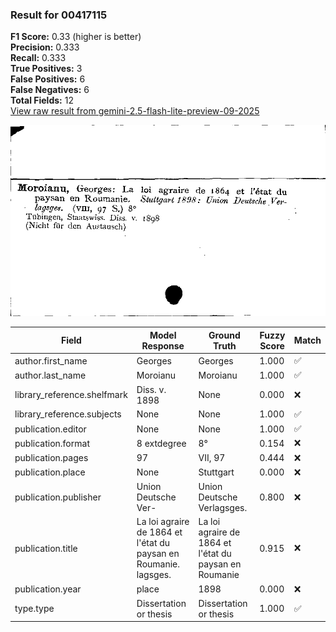 ### Result for 00417115
**F1 Score:** 0.33 (higher is better)<br>**Precision:** 0.333<br>**Recall:** 0.333<br>**True Positives:** 3<br>**False Positives:** 6<br>**False Negatives:** 6<br>**Total Fields:** 12<br>[View raw result from gemini-2.5-flash-lite-preview-09-2025](https://github.com/RISE-UNIBAS/humanities_data_benchmark/blob/main/results/2025-10-01/T0216/request_T0216_00417115.json)

<img src="https://github.com/RISE-UNIBAS/humanities_data_benchmark/blob/main/benchmarks/zettelkatalog/images/00417115.jpg?raw=true" alt="00417115" width="600px">

| Field | Model Response | Ground Truth | Fuzzy Score | Match |
|-------|----------------|--------------|-------------|-------|
| author.first_name | Georges | Georges | 1.000 | ✅ |
| author.last_name | Moroianu | Moroianu | 1.000 | ✅ |
| library_reference.shelfmark | Diss. v. 1898 | None | 0.000 | ❌ |
| library_reference.subjects | None | None | 1.000 | ✅ |
| publication.editor | None | None | 1.000 | ✅ |
| publication.format | 8	extdegree | 8° | 0.154 | ❌ |
| publication.pages | 97 | VII, 97 | 0.444 | ❌ |
| publication.place | None | Stuttgart | 0.000 | ❌ |
| publication.publisher | Union Deutsche Ver- | Union Deutsche Verlagsges. | 0.800 | ❌ |
| publication.title | La loi agraire de 1864 et l'état du paysan en Roumanie. lagsges. | La loi agraire de 1864 et l'état du paysan en Roumanie | 0.915 | ❌ |
| publication.year | place | 1898 | 0.000 | ❌ |
| type.type | Dissertation or thesis | Dissertation or thesis | 1.000 | ✅ |
